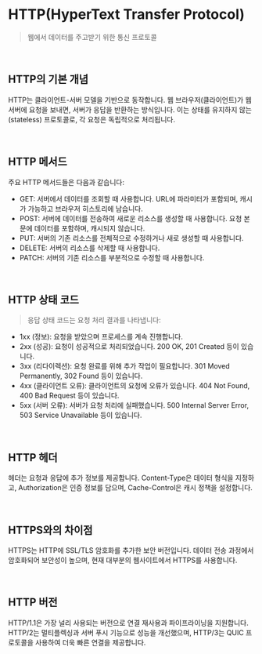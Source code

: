 # HTTP(HyperText Transfer Protocol)
> 웹에서 데이터를 주고받기 위한 통신 프로토콜

<br>

## HTTP의 기본 개념
HTTP는 클라이언트-서버 모델을 기반으로 동작합니다.
웹 브라우저(클라이언트)가 웹 서버에 요청을 보내면, 서버가 응답을 반환하는 방식입니다. 
이는 상태를 유지하지 않는(stateless) 프로토콜로, 각 요청은 독립적으로 처리됩니다.

<br>

## HTTP 메서드
주요 HTTP 메서드들은 다음과 같습니다:
- GET: 서버에서 데이터를 조회할 때 사용합니다. URL에 파라미터가 포함되며, 캐시가 가능하고 브라우저 히스토리에 남습니다.
- POST: 서버에 데이터를 전송하여 새로운 리소스를 생성할 때 사용합니다. 요청 본문에 데이터를 포함하며, 캐시되지 않습니다.
- PUT: 서버의 기존 리소스를 전체적으로 수정하거나 새로 생성할 때 사용합니다.
- DELETE: 서버의 리소스를 삭제할 때 사용합니다.
- PATCH: 서버의 기존 리소스를 부분적으로 수정할 때 사용합니다.

<br>

## HTTP 상태 코드
> 응답 상태 코드는 요청 처리 결과를 나타냅니다:

- 1xx (정보): 요청을 받았으며 프로세스를 계속 진행합니다.
- 2xx (성공): 요청이 성공적으로 처리되었습니다. 200 OK, 201 Created 등이 있습니다.
- 3xx (리다이렉션): 요청 완료를 위해 추가 작업이 필요합니다. 301 Moved Permanently, 302 Found 등이 있습니다.
- 4xx (클라이언트 오류): 클라이언트의 요청에 오류가 있습니다. 404 Not Found, 400 Bad Request 등이 있습니다.
- 5xx (서버 오류): 서버가 요청 처리에 실패했습니다. 500 Internal Server Error, 503 Service Unavailable 등이 있습니다.

<br>

## HTTP 헤더
헤더는 요청과 응답에 추가 정보를 제공합니다. Content-Type은 데이터 형식을 지정하고, Authorization은 인증 정보를 담으며, Cache-Control은 캐시 정책을 설정합니다.

<br>

## HTTPS와의 차이점
HTTPS는 HTTP에 SSL/TLS 암호화를 추가한 보안 버전입니다. 
데이터 전송 과정에서 암호화되어 보안성이 높으며, 현재 대부분의 웹사이트에서 HTTPS를 사용합니다.

<br>

## HTTP 버전
HTTP/1.1은 가장 널리 사용되는 버전으로 연결 재사용과 파이프라이닝을 지원합니다. 
HTTP/2는 멀티플렉싱과 서버 푸시 기능으로 성능을 개선했으며, HTTP/3는 QUIC 프로토콜을 사용하여 더욱 빠른 연결을 제공합니다.